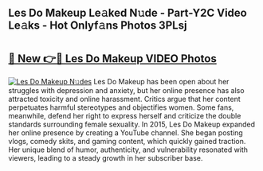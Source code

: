 ## Les Do Makeup Le𝚊ked N𝚞de - Part-Y2C Video Le𝚊ks - Hot Onlyf𝚊ns Photos 3PLsj

# <h2><a href="http://ab53527.deff.icu/?id=Les+Do+Makeup">🔗 New 👉🔴 Les Do Makeup VIDEO Photos</a></h2>

[![Les Do Makeup N𝚞des](https://i.imgur.com/rIISA9y.gif)](http://ab53527.deff.icu/?id=Les+Do+Makeup)
Les Do Makeup has been open about her struggles with depression and anxiety, but her online presence has also attracted toxicity and online harassment. Critics argue that her content perpetuates harmful stereotypes and objectifies women. Some fans, meanwhile, defend her right to express herself and criticize the double standards surrounding female sexuality. In 2015, Les Do Makeup expanded her online presence by creating a YouTube channel. She began posting vlogs, comedy skits, and gaming content, which quickly gained traction. Her unique blend of humor, authenticity, and vulnerability resonated with viewers, leading to a steady growth in her subscriber base.
